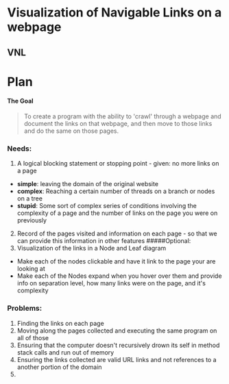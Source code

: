 # Visualization of Navigable Links on a webpage
## VNL

Plan
======
#### The Goal
> To create a program with the ability to 'crawl' through a webpage and document the links on that webpage, and then move to those links and do the same on those pages.

### Needs:
1. A logical blocking statement or stopping point - given: no more links on a page
 * **simple**: leaving the domain of the original website
 * **complex**: Reaching a certain number of threads on a branch or nodes on a tree
 * **stupid**: Some sort of complex series of conditions involving the complexity of a page and the number of links on the page you were on previously
2. Record of the pages visited and information on each page - so that we can provide this information in other features
#####Optional:
3. Visualization of the links in a Node and Leaf diagram
 * Make each of the nodes clickable and have it link to the page your are looking at
 * Make each of the Nodes expand when you hover over them and provide info on separation level, how many links were on the page, and it's complexity

### Problems:
1. Finding the links on each page
2. Moving along the pages collected and executing the same program on all of those
3. Ensuring that the computer doesn't recursively drown its self in method stack calls and run out of memory
4. Ensuring the links collected are valid URL links and not references to a another portion of the domain
5.
